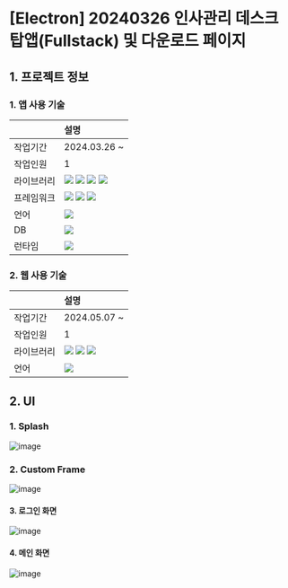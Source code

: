 # [Electron] 20240326 인사관리 데스크탑앱(Fullstack) 및 다운로드 페이지

## 1. 프로젝트 정보

### 1. 앱 사용 기술

|            | 설명                                                                                                                                                                                                                                                                                                                                                                                                                                    |
| :--------- | :-------------------------------------------------------------------------------------------------------------------------------------------------------------------------------------------------------------------------------------------------------------------------------------------------------------------------------------------------------------------------------------------------------------------------------------- |
| 작업기간   | 2024.03.26 ~                                                                                                                                                                                                                                                                                                                                                                                                                            |
| 작업인원   | 1                                                                                                                                                                                                                                                                                                                                                                                                                                       |
| 라이브러리 | <img src="https://img.shields.io/badge/React-61DAFB?style=flat-square&logo=react&logoColor=black"> <img src="https://img.shields.io/badge/shadcn/ui-000000?style=flat-square&logo=shadcn/ui&logoColor=white"> <img src="https://img.shields.io/badge/Tanstack_Query-FF4154?style=flat-square&logo=ReactQuery&logoColor=black"> <img src="https://img.shields.io/badge/Mongoose-F04D35?style=flat-square&logo=mongoose&logoColor=white"> |
| 프레임워크 | <img src="https://img.shields.io/badge/tailwindcss-06B6D4?style=flat-square&logo=tailwindcss&logoColor=black"> <img src="https://img.shields.io/badge/Electron-47848F?style=flat-square&logo=Electron&logoColor=white"> <img src="https://img.shields.io/badge/Express-000000?style=flat-square&logo=express&logoColor=white">                                                                                                          |
| 언어       | <img src="https://img.shields.io/badge/TypeScript-3178C6?style=flat-square&logo=TypeScript&logoColor=white">                                                                                                                                                                                                                                                                                                                            |
| DB         | <img src="https://img.shields.io/badge/Mongodb-47A248?style=flat-square&logo=mongodb&logoColor=white">                                                                                                                                                                                                                                                                                                                                  |
| 런타임     | <img src="https://img.shields.io/badge/Nodejs-339933?style=flat-square&logo=nodedotjs&logoColor=white">                                                                                                                                                                                                                                                                                                                                 |

### 2. 웹 사용 기술

|            | 설명                                                                                                                                                                                                                                                                                |
| :--------- | :---------------------------------------------------------------------------------------------------------------------------------------------------------------------------------------------------------------------------------------------------------------------------------- |
| 작업기간   | 2024.05.07 ~                                                                                                                                                                                                                                                                        |
| 작업인원   | 1                                                                                                                                                                                                                                                                                   |
| 라이브러리 | <img src="https://img.shields.io/badge/React-61DAFB?style=flat-square&logo=react&logoColor=black"> <img src="https://img.shields.io/badge/Emotion-C43BAD?style=flat-square"> <img src="https://img.shields.io/badge/Material UI-007FFF?style=flat-square&logo=mui&logoColor=white"> |
| 언어       | <img src="https://img.shields.io/badge/TypeScript-3178C6?style=flat-square&logo=TypeScript&logoColor=white">                                                                                                                                                                        |

## 2. UI

### 1. Splash

![image](https://github.com/audrhks29/HR_management/assets/130128690/ead6a1a7-69b8-4a62-a961-2eea1189daa8)

### 2. Custom Frame

![image](https://github.com/audrhks29/HR_management/assets/130128690/a7d27d70-7dcc-4385-b2cd-0d87a3d7d940)

#### 3. 로그인 화면

![image](https://github.com/audrhks29/HR_management/assets/130128690/91a5fa01-10d9-4cc7-a70e-8897b93d09a8)

#### 4. 메인 화면

![image](https://github.com/audrhks29/HR_management/assets/130128690/16e58650-3d8f-4b8b-a632-ff6bb76024b3)

</div>
</details>

